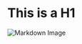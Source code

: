 # This is a H1
![Markdown Image](https://kirkstrobeck.github.io/whatismarkdown.com/img/markdown.png)
